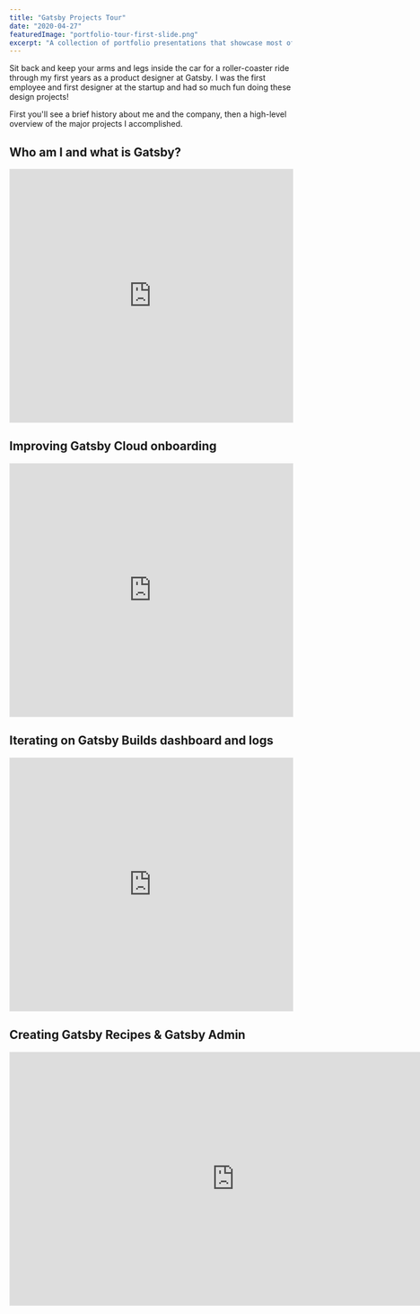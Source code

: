 ```yaml
---
title: "Gatsby Projects Tour"
date: "2020-04-27"
featuredImage: "portfolio-tour-first-slide.png"
excerpt: "A collection of portfolio presentations that showcase most of my Gatsby projects."
---
```


Sit back and keep your arms and legs inside the car for a roller-coaster ride through my first years as a product designer at Gatsby. I was the first employee and first designer at the startup and had so much fun doing these design projects! 

First you'll see a brief history about me and the company, then a high-level overview of the major projects I accomplished.

## Who am I and what is Gatsby?

<iframe style="border: 1px solid rgba(0, 0, 0, 0.1);" width="100%" height="450" src="https://www.figma.com/embed?embed_host=share&url=https%3A%2F%2Fwww.figma.com%2Fproto%2FL1TdUmMOH5RijFazZ7u7XZ%2FPortfolio-Tour%3Fpage-id%3D152%253A0%26node-id%3D152%253A502%26viewport%3D3515%252C588%252C0.13%26scaling%3Dcontain%26starting-point-node-id%3D152%253A502" allowfullscreen></iframe>

## Improving Gatsby Cloud onboarding

<iframe style="border: 1px solid rgba(0, 0, 0, 0.1);" width="100%" height="450" src="https://www.figma.com/embed?embed_host=share&url=https%3A%2F%2Fwww.figma.com%2Fproto%2FL1TdUmMOH5RijFazZ7u7XZ%2FPortfolio-Tour%3Fpage-id%3D0%253A1%26node-id%3D103%253A96%26viewport%3D-874%252C467%252C0.06%26scaling%3Dcontain%26starting-point-node-id%3D103%253A96" allowfullscreen></iframe>

## Iterating on Gatsby Builds dashboard and logs

<iframe style="border: 1px solid rgba(0, 0, 0, 0.1);" width="100%" height="450" src="https://www.figma.com/embed?embed_host=share&url=https%3A%2F%2Fwww.figma.com%2Fproto%2FL1TdUmMOH5RijFazZ7u7XZ%2FPortfolio-Tour%3Fpage-id%3D0%253A1%26node-id%3D66%253A18%26viewport%3D-874%252C467%252C0.06%26scaling%3Dcontain%26starting-point-node-id%3D66%253A18" allowfullscreen></iframe>

## Creating Gatsby Recipes & Gatsby Admin

<iframe style="border: 1px solid rgba(0, 0, 0, 0.1);" width="800" height="450" src="https://www.figma.com/embed?embed_host=share&url=https%3A%2F%2Fwww.figma.com%2Fproto%2FL1TdUmMOH5RijFazZ7u7XZ%2FPortfolio-Tour%3Fpage-id%3D0%253A1%26node-id%3D1938%253A1977%26viewport%3D-874%252C467%252C0.06%26scaling%3Dcontain%26starting-point-node-id%3D1938%253A1977" allowfullscreen></iframe>